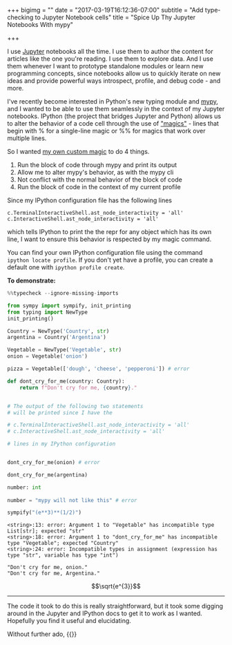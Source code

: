 +++
bigimg = ""
date = "2017-03-19T16:12:36-07:00"
subtitle = "Add type-checking to Jupyter Notebook cells"
title = "Spice Up Thy Jupyter Notebooks With mypy"

+++
<!--more-->

I use [Jupyter](http://jupyter.org/) notebooks all the time. I use them to author the content for articles like the one you're reading. I use them to explore data. And I use them whenever I want to prototype standalone modules or learn new programming concepts, since notebooks allow us to quickly iterate on new ideas and provide powerful ways introspect, profile, and debug code - and more. 

I've recently become interested in Python's new typing module and [mypy](http://mypy-lang.org/), and I wanted to be able to use them seamlessly in the context of my Jupyter notebooks. IPython (the project that bridges Jupyter and Python) allows us to alter the behavior of a code cell through the use of ["magics"](http://ipython.readthedocs.io/en/stable/interactive/magics.html?highlight=magic) - lines that begin with % for a single-line magic or %% for magics that work over multiple lines.


So I wanted [my own custom magic](http://ipython.readthedocs.io/en/stable/config/custommagics.html) to do 4 things.

1. Run the block of code through mypy and print its output
2. Allow me to alter mypy's behavior, as with the mypy cli
2. Not conflict with the normal behavior of the block of code
3. Run the block of code in the context of my current profile

Since my IPython configuration file has the following lines

    c.TerminalInteractiveShell.ast_node_interactivity = 'all'
    c.InteractiveShell.ast_node_interactivity = 'all'
    
which tells IPython to print the the repr for any object which has its own line, I want to ensure this behavior is respected by my magic command.

You can find your own IPython configuration file using the command `ipython locate profile`.
If you don't yet have a profile, you can create a default one with `ipython profile create`.

**To demonstrate:**


```python
%%typecheck --ignore-missing-imports

from sympy import sympify, init_printing
from typing import NewType
init_printing()

Country = NewType('Country', str)
argentina = Country('Argentina')

Vegetable = NewType('Vegetable', str)
onion = Vegetable('onion')

pizza = Vegetable(['dough', 'cheese', 'pepperoni']) # error

def dont_cry_for_me(country: Country):
    return f"Don't cry for me, {country}." 


# The output of the following two statements 
# will be printed since I have the

# c.TerminalInteractiveShell.ast_node_interactivity = 'all'
# c.InteractiveShell.ast_node_interactivity = 'all'

# lines in my IPython configuration


dont_cry_for_me(onion) # error

dont_cry_for_me(argentina) 

number: int
    
number = "mypy will not like this" # error

sympify("(e**3)**(1/2)")
```
    <string>:13: error: Argument 1 to "Vegetable" has incompatible type List[str]; expected "str"
    <string>:18: error: Argument 1 to "dont_cry_for_me" has incompatible type "Vegetable"; expected "Country"
    <string>:24: error: Incompatible types in assignment (expression has type "str", variable has type "int")

    "Don't cry for me, onion."
    "Don't cry for me, Argentina."

$$\sqrt{e^{3}}$$


---

The code it took to do this is really straightforward, but it took some digging around in the Jupyter and IPython docs to get it to work as I wanted. Hopefully you find it useful and elucidating.

Without further ado, {{<gist knowsuchagency f7b2203dd613756a45f816d6809f01a6 >}}


